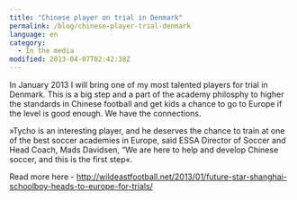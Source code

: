 ```yaml
---
title: "Chinese player on trial in Denmark"
permalink: /blog/chinese-player-trial-denmark
language: en
category:
  - In the media
modified: 2013-04-07T02:42:38Z
---
```


In January 2013 I will bring one of my most talented players for trial in Denmark. This is a big step and a part of the academy philosphy to higher the standards in Chinese football and get kids a chance to go to Europe if the level is good enough. We have the connections.

»Tycho is an interesting player, and he deserves the chance to train at one of the best soccer academies in Europe, said ESSA Director of Soccer and Head Coach, Mads Davidsen, “We are here to help and develop Chinese soccer, and this is the first step«.

Read more here - <http://wildeastfootball.net/2013/01/future-star-shanghai-schoolboy-heads-to-europe-for-trials/>
